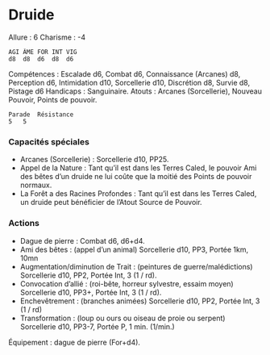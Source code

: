 # Druide

Allure : 6
Charisme : -4

	AGI	ÂME	FOR	INT	VIG
	d8	d8	d6	d8	d6

Compétences : Escalade d6, Combat d6, Connaissance (Arcanes) d8, Perception d6, Intimidation d10, Sorcellerie d10, Discrétion d8, Survie d8, Pistage d6
Handicaps : Sanguinaire.
Atouts : Arcanes (Sorcellerie), Nouveau Pouvoir, Points de pouvoir.

	Parade	Résistance
	5	5

### Capacités spéciales
- Arcanes (Sorcellerie) : Sorcellerie d10, PP25.
- Appel de la Nature : Tant qu’il est dans les Terres Caled, le pouvoir Ami des bêtes d’un druide ne lui coûte que la moitié des Points de pouvoir normaux.
- La Forêt a des Racines Profondes : Tant qu’il est dans les Terres Caled, un druide peut bénéficier de l’Atout Source de Pouvoir.

### Actions
- Dague de pierre : Combat d6, d6+d4.
- Ami des bêtes : (appel d’un animal) Sorcellerie d10, PP3, Portée 1km, 10mn
- Augmentation/diminution de Trait : (peintures de guerre/malédictions) Sorcellerie d10, PP2, Portée Int, 3 (1 / rd).
- Convocation d’allié : (roi-bête, horreur sylvestre, essaim moyen) Sorcellerie d10, PP3+, Portée Int, 3 (1 / rd).
- Enchevêtrement : (branches animées) Sorcellerie d10, PP2, Portée Int, 3 (1 / rd)
- Transformation : (loup ou ours ou oiseau de proie ou serpent) Sorcellerie d10, PP3-7, Portée P, 1 min. (1/min.)

Équipement : dague de pierre (For+d4).
